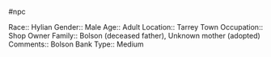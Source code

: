 #npc 

Race:: Hylian
Gender:: Male
Age:: Adult
Location:: Tarrey Town
Occupation:: Shop Owner
Family:: Bolson (deceased father), Unknown mother (adopted)
Comments:: Bolson Bank
Type:: Medium
